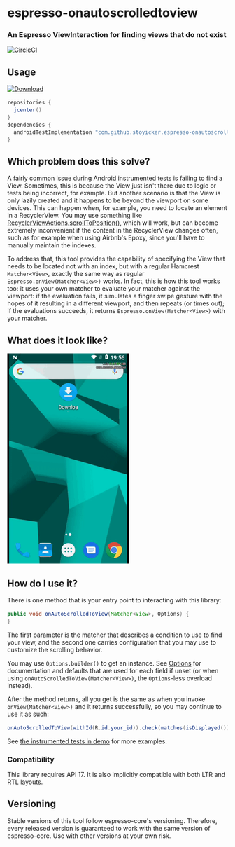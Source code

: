 # espresso-onautoscrolledtoview
### An Espresso ViewInteraction for finding views that do not exist
[![CircleCI](https://circleci.com/gh/stoyicker/espresso-onautoscrolledtoview.svg?style=svg)](https://circleci.com/gh/stoyicker/espresso-onautoscrolledtoview)
## Usage
[ ![Download](https://api.bintray.com/packages/stoyicker/espresso-onautoscrolledtoview/library/images/download.svg) ](https://search.maven.org/search?q=g:com.github.stoyicker.espresso-onautoscrolledtoview)
```groovy
repositories {
  jcenter()
}
dependencies {
  androidTestImplementation "com.github.stoyicker.espresso-onautoscrolledtoview:library:<version>"
}
```

## Which problem does this solve?
A fairly common issue during Android instrumented tests is failing to find a View. Sometimes, this 
is because the View just isn't there due to logic or tests being incorrect, for example. But another
scenario is that the View is only lazily created and it happens to be beyond the viewport on some 
devices. This can happen when, for example, you need to locate an element in a RecyclerView. You may
use something like [RecyclerViewActions.scrollToPosition()](https://developer.android.com/reference/androidx/test/espresso/contrib/RecyclerViewActions),
which will work, but can become extremely inconvenient if the content in the RecyclerView changes
often, such as for example when using Airbnb's Epoxy, since you'll have to manually maintain the
indexes.

To address that, this tool provides the capability of specifying the View that needs to be located
not with an index, but with a regular Hamcrest `Matcher<View>`, exactly the same way as regular
`Espresso.onView(Matcher<View>)` works. In fact, this is how this tool works too: it uses your own
matcher to evaluate your matcher against the viewport: if the evaluation fails, it simulates a 
finger swipe gesture with the hopes of it resulting in a different viewport, and then repeats 
(or times out); if the evaluations succeeds, it returns `Espresso.onView(Matcher<View>)` with your 
matcher.

## What does it look like?
![Demo gif](demo.gif)

## How do I use it?
There is one method that is your entry point to interacting with this library:

```java
public void onAutoScrolledToView(Matcher<View>, Options) {
}
```

The first parameter is the matcher that describes a
condition to use to find your view, and the second one carries configuration that you may use to
customize the scrolling behavior.

You may use `Options.builder()` to get an instance. See [Options](library/src/main/java/onautoscrolledtoview/OnAutoScrolledToView.java#L23)
for documentation and defaults that are used for each field if unset (or when using 
`onAutoScrolledToView(Matcher<View>)`, the `Options`-less overload instead).

After the method returns, all you get is the same as when you invoke `onView(Matcher<View>)` 
and it returns successfully, so you may continue to use it as such:

```java
onAutoScrolledToView(withId(R.id.your_id)).check(matches(isDisplayed()));
```

See [the instrumented tests in demo](demo/src/androidTest/java/onautoscrolledtoview/demo) for more
examples.

### Compatibility
This library requires API 17. It is also implicitly compatible with both LTR and RTL layouts.

## Versioning
Stable versions of this tool follow espresso-core's versioning. Therefore, every released version is
guaranteed to work with the same version of espresso-core. Use with other versions at your own risk.
